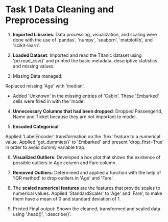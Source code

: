 # **Task 1 Data Cleaning and Preprocessing**

1. **Imported Libraries**:
Data processing, visualization, and scaling were done with the use of 'pandas', 'numpy', 'seaborn', 'matplotlib', and 'scikit-learn'.

2. **Loaded Dataset**:
Imported and read the Titanic dataset using 'pd.read_csv()' and printed the basic metadata, descriptive statistics and missing values.

3. Missing Data managed:

Replaced missing 'Age' with 'median'.
* Added 'Unknown' in the missing entries of 'Cabin'.
These 'Embarked' cells were filled in with the 'mode'.

4. **Unnecessary Columns that had been dropped**:
Dropped PassengerId, Name and Ticket because they are not important to model.

5. **Encoded Categorical**:

Applied 'LabelEncoder' transformation on the 'Sex' feature to a numerical value.
Applied 'get_dummies()' to 'Embarked' and present 'drop_first=True' in order to avoid dummy variable trap.

6. **Visualized Outliers**:
Developed a box plot that shows the existence of possible outliers in Age column and Fare column.

7. **Removed Outliers**:
Determined and applied a function with the help of 'IQR method' to drop outliers in 'Age' and 'Fare'.

8. The **scaled numerical features** are the features that provide scales to numerical values.
Applied 'StandardScaler' to 'Age' and 'Fare', to make them have
a mean of 0 and standard deviation of 1.

10. Printed Final output:
Shown the cleaned, transformed and scaled data using '.head()', '.describe()'.
